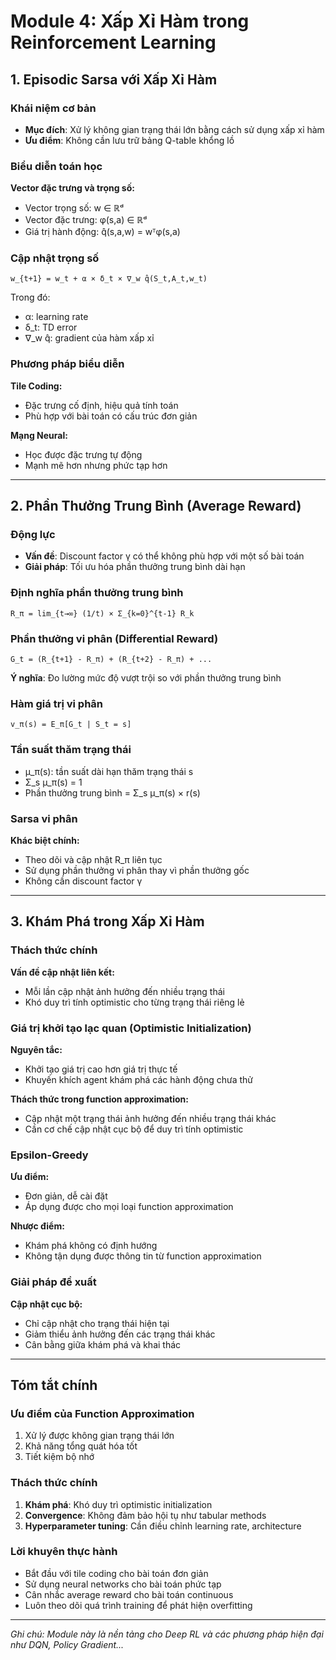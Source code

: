 # Module 4: Xấp Xỉ Hàm trong Reinforcement Learning

## 1. Episodic Sarsa với Xấp Xỉ Hàm

### Khái niệm cơ bản
- **Mục đích**: Xử lý không gian trạng thái lớn bằng cách sử dụng xấp xỉ hàm
- **Ưu điểm**: Không cần lưu trữ bảng Q-table khổng lồ

### Biểu diễn toán học
**Vector đặc trưng và trọng số:**
- Vector trọng số: w ∈ ℝᵈ
- Vector đặc trưng: φ(s,a) ∈ ℝᵈ  
- Giá trị hành động: q̂(s,a,w) = wᵀφ(s,a)

### Cập nhật trọng số
```
w_{t+1} = w_t + α × δ_t × ∇_w q̂(S_t,A_t,w_t)
```

Trong đó:
- α: learning rate
- δ_t: TD error
- ∇_w q̂: gradient của hàm xấp xỉ

### Phương pháp biểu diễn
**Tile Coding:**
- Đặc trưng cố định, hiệu quả tính toán
- Phù hợp với bài toán có cấu trúc đơn giản

**Mạng Neural:**
- Học được đặc trưng tự động
- Mạnh mẽ hơn nhưng phức tạp hơn

---

## 2. Phần Thưởng Trung Bình (Average Reward)

### Động lực
- **Vấn đề**: Discount factor γ có thể không phù hợp với một số bài toán
- **Giải pháp**: Tối ưu hóa phần thưởng trung bình dài hạn

### Định nghĩa phần thưởng trung bình
```
R_π = lim_{t→∞} (1/t) × Σ_{k=0}^{t-1} R_k
```

### Phần thưởng vi phân (Differential Reward)
```
G_t = (R_{t+1} - R_π) + (R_{t+2} - R_π) + ...
```

**Ý nghĩa**: Đo lường mức độ vượt trội so với phần thưởng trung bình

### Hàm giá trị vi phân
```
v_π(s) = E_π[G_t | S_t = s]
```

### Tần suất thăm trạng thái
- μ_π(s): tần suất dài hạn thăm trạng thái s
- Σ_s μ_π(s) = 1
- Phần thưởng trung bình = Σ_s μ_π(s) × r(s)

### Sarsa vi phân
**Khác biệt chính:**
- Theo dõi và cập nhật R_π liên tục
- Sử dụng phần thưởng vi phân thay vì phần thưởng gốc
- Không cần discount factor γ

---

## 3. Khám Phá trong Xấp Xỉ Hàm

### Thách thức chính
**Vấn đề cập nhật liên kết:**
- Mỗi lần cập nhật ảnh hưởng đến nhiều trạng thái
- Khó duy trì tính optimistic cho từng trạng thái riêng lẻ

### Giá trị khởi tạo lạc quan (Optimistic Initialization)
**Nguyên tắc:**
- Khởi tạo giá trị cao hơn giá trị thực tế
- Khuyến khích agent khám phá các hành động chưa thử

**Thách thức trong function approximation:**
- Cập nhật một trạng thái ảnh hưởng đến nhiều trạng thái khác
- Cần cơ chế cập nhật cục bộ để duy trì tính optimistic

### Epsilon-Greedy
**Ưu điểm:**
- Đơn giản, dễ cài đặt
- Áp dụng được cho mọi loại function approximation

**Nhược điểm:**
- Khám phá không có định hướng
- Không tận dụng được thông tin từ function approximation

### Giải pháp đề xuất
**Cập nhật cục bộ:**
- Chỉ cập nhật cho trạng thái hiện tại
- Giảm thiểu ảnh hưởng đến các trạng thái khác
- Cân bằng giữa khám phá và khai thác

---

## Tóm tắt chính

### Ưu điểm của Function Approximation
1. Xử lý được không gian trạng thái lớn
2. Khả năng tổng quát hóa tốt
3. Tiết kiệm bộ nhớ

### Thách thức chính
1. **Khám phá**: Khó duy trì optimistic initialization
2. **Convergence**: Không đảm bảo hội tụ như tabular methods
3. **Hyperparameter tuning**: Cần điều chỉnh learning rate, architecture

### Lời khuyên thực hành
- Bắt đầu với tile coding cho bài toán đơn giản
- Sử dụng neural networks cho bài toán phức tạp
- Cân nhắc average reward cho bài toán continuous
- Luôn theo dõi quá trình training để phát hiện overfitting

---

*Ghi chú: Module này là nền tảng cho Deep RL và các phương pháp hiện đại như DQN, Policy Gradient...*